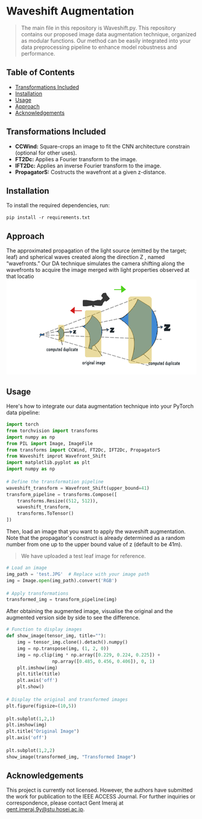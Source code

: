 # Waveshift Augmentation
> The main file in this repository is Waveshift.py.
This repository contains our proposed image data augmentation technique, organized as modular functions. Our method can be easily integrated into your data preprocessing pipeline to enhance model robustness and performance. 

## Table of Contents
- [Transformations Included](#transformations)
- [Installation](#installation)
- [Usage](#usage)
- [Approach](#approach)
- [Acknowledgements](#acknowledgements)

## Transformations Included

- **CCWind:** Square-crops an image to fit the CNN architecture constrain (optional for other uses).
- **FT2Dc:** Applies a Fourier transform to the image.
- **IFT2Dc:** Applies an inverse Fourier transform to the image.
- **PropagatorS:** Costructs the wavefront at a given z-distance.

## Installation

To install the required dependencies, run:

`pip install -r requirements.txt`

## Approach
The approximated propagation of the light source (emitted by the target; leaf) and spherical waves created along the direction Z , named “wavefronts.” Our DA technique simulates the camera shifting along the wavefronts to acquire the image merged with light properties observed at that locatio
![Augmentation Approach](Augmentation-approach.png)

## Usage
Here's how to integrate our data augmentation technique into your PyTorch data pipeline:

```python
import torch
from torchvision import transforms
import numpy as np
from PIL import Image, ImageFile
from transforms import CCWind, FT2Dc, IFT2Dc, PropagatorS
from Waveshift improt Wavefront_Shift
import matplotlib.pyplot as plt
import numpy as np

# Define the transformation pipeline
waveshift_transform = Wavefront_Shift(upper_bound=41)
transform_pipeline = transforms.Compose([
    transforms.Resize((512, 512)),
    waveshift_transform,
    transforms.ToTensor()
])
```

Then, load an image that you want to apply the waveshift augmentation. Note that the propagator's construct is already determined as a random number from one up to the upper bound value of z (default to be 41m).
> We have uploaded a test leaf image for reference.

```python
# Load an image
img_path = 'test.JPG'  # Replace with your image path
img = Image.open(img_path).convert('RGB')

# Apply transformations
transformed_img = transform_pipeline(img)
```
After obtaining the augmented image, visualise the original and the augmented version side by side to see the difference.
```python
# Function to display images
def show_image(tensor_img, title=""):
    img = tensor_img.clone().detach().numpy()
    img = np.transpose(img, (1, 2, 0))
    img = np.clip(img * np.array([0.229, 0.224, 0.225]) + 
                 np.array([0.485, 0.456, 0.406]), 0, 1)
    plt.imshow(img)
    plt.title(title)
    plt.axis('off')
    plt.show()

# Display the original and transformed images
plt.figure(figsize=(10,5))

plt.subplot(1,2,1)
plt.imshow(img)
plt.title("Original Image")
plt.axis('off')

plt.subplot(1,2,2)
show_image(transformed_img, "Transformed Image")
```

## Acknowledgements
This project is currently not licensed. However, the authors have submitted the work for publication to the IEEE ACCESS Journal. For further inquiries or correspondence, please contact Gent Imeraj at gent.imeraj.9y@stu.hosei.ac.jp.
